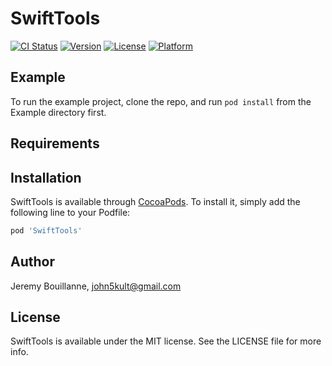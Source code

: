 # SwiftTools

[![CI Status](http://img.shields.io/travis/johnnyoin/SwiftTools.svg?style=flat)](https://travis-ci.org/johnnyoin/SwiftTools)
[![Version](https://img.shields.io/cocoapods/v/SwiftTools.svg?style=flat)](http://cocoapods.org/pods/SwiftTools)
[![License](https://img.shields.io/cocoapods/l/SwiftTools.svg?style=flat)](http://cocoapods.org/pods/SwiftTools)
[![Platform](https://img.shields.io/cocoapods/p/SwiftTools.svg?style=flat)](http://cocoapods.org/pods/SwiftTools)

## Example

To run the example project, clone the repo, and run `pod install` from the Example directory first.

## Requirements

## Installation

SwiftTools is available through [CocoaPods](http://cocoapods.org). To install
it, simply add the following line to your Podfile:

```ruby
pod 'SwiftTools'
```

## Author

Jeremy Bouillanne, john5kult@gmail.com

## License

SwiftTools is available under the MIT license. See the LICENSE file for more info.
